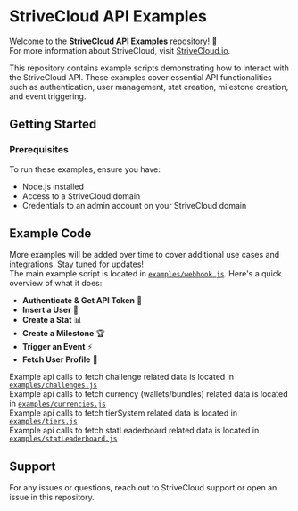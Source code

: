# StriveCloud API Examples

Welcome to the **StriveCloud API Examples** repository! 🚀 \
For more information about StriveCloud, visit [StriveCloud.io](https://strivecloud.io).

This repository contains example scripts demonstrating how to interact with the StriveCloud API. 
These examples cover essential API functionalities such as authentication, user management, stat creation, milestone creation, and event triggering.

## Getting Started

### Prerequisites
To run these examples, ensure you have:
- Node.js installed
- Access to a StriveCloud domain
- Credentials to an admin account on your StriveCloud domain

## Example Code
More examples will be added over time to cover additional use cases and integrations. Stay tuned for updates! \
The main example script is located in [`examples/webhook.js`](./examples/webhook.js). Here's a quick overview of what it does:

- **Authenticate & Get API Token** 🔑
- **Insert a User** 👤
- **Create a Stat** 📊
- **Create a Milestone** 🏆
- **Trigger an Event** ⚡
- **Fetch User Profile** 📄

Example api calls to fetch challenge related data is located in [`examples/challenges.js`](./examples/challenges.js) \
Example api calls to fetch currency (wallets/bundles) related data is located in [`examples/currencies.js`](./examples/currencies.js) \
Example api calls to fetch tierSystem related data is located in [`examples/tiers.js`](./examples/tiers.js) \
Example api calls to fetch statLeaderboard related data is located in [`examples/statLeaderboard.js`](./examples/statLeaderboard.js)

## Support
For any issues or questions, reach out to StriveCloud support or open an issue in this repository.